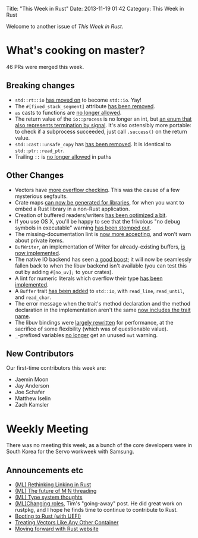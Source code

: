 Title: "This Week in Rust"
Date: 2013-11-19 01:42
Category: This Week in Rust

Welcome to another issue of *This Week in Rust*.

<!-- more -->

# What's cooking on master?

46 PRs were merged this week.

## Breaking changes

- `std::rt::io` [has moved on](https://github.com/mozilla/rust/pull/10423) to
  become `std::io`. Yay!
- The `#[fixed_stack_segment]` attribute [has been
  removed](https://github.com/mozilla/rust/pull/10407).
- `as` casts to functions are [no longer
  allowed](https://github.com/mozilla/rust/pull/9788).
- The return value of the `io::process` is no longer an int, but [an enum that
  also represents termination by
  signal](https://github.com/mozilla/rust/pull/10109). It's also ostensibly
  more portable: to check if a subprocess succeeded, just call `.success()` on
  the return value.
- `std::cast::unsafe_copy` has [has been
  removed](https://github.com/mozilla/rust/pull/10497). It is identical to
  `std::ptr::read_ptr`.
- Trailing `::` is [no longer
  allowed](https://github.com/mozilla/rust/pull/10420) in paths

## Other Changes

- Vectors have [more overflow
  checking](https://github.com/mozilla/rust/pull/10417). This was the cause
  of a few mysterious segfaults.
- Crate maps [can now be generated for
  libraries](https://github.com/mozilla/rust/pull/10422), for when you want to
  embed a Rust library in a non-Rust application.
- Creation of buffered readers/writers [has been optimized a
  bit](https://github.com/mozilla/rust/pull/10424).
- If you use OS X, you'll be happy to see that the frivolous "no debug symbols
  in executable" warning [has been stomped
  out](https://github.com/mozilla/rust/pull/10198).
- The missing-documentation lint is [now more
  accepting](https://github.com/mozilla/rust/pull/10277), and won't warn about
  private items.
- `BufWriter`, an implementation of Writer for already-existing buffers, [is
  now implemented](https://github.com/mozilla/rust/pull/10451).
- The native IO backend has seen [a good
  boost](https://github.com/mozilla/rust/pull/10457); it will now be
  seamlessly fallen back to when the libuv backend isn't available (you can
  test this out by adding `#[no_uv];` to your crates).
- A lint for numeric literals which overflow their type [has been
  implemented](https://github.com/mozilla/rust/pull/10018).
- A `Buffer` trait [has been
  added](https://github.com/mozilla/rust/pull/10466) to `std::io`, with
  `read_line`, `read_until`, and `read_char`.
- The error message when the trait's method declaration and the method
  declaration in the implementation aren't the same [now includes the trait
  name](https://github.com/mozilla/rust/pull/10509).
- The libuv bindings were [largely
  rewritten](https://github.com/mozilla/rust/pull/10321) for performance, at
  the sacrifice of some flexibility (which was of questionable value).
- `_`-prefixed variables [no
  longer](https://github.com/mozilla/rust/pull/10518) get an unused `mut`
  warning.

## New Contributors

Our first-time contributors this week are:

- Jaemin Moon
- Jay Anderson
- Joe Schafer
- Matthew Iselin
- Zach Kamsler

# Weekly Meeting

There was no meeting this week, as a bunch of the core developers were in
South Korea for the Servo workweek with Samsung.

## Announcements etc

- [(ML) Rethinking Linking in
  Rust](https://mail.mozilla.org/pipermail/rust-dev/2013-November/006686.html)
- [(ML) The future of M:N
  threading](https://mail.mozilla.org/pipermail/rust-dev/2013-November/006550.html)
- [(ML) Type system
  thoughts](https://mail.mozilla.org/pipermail/rust-dev/2013-November/006714.html)
- [(ML)Changing
  roles](https://mail.mozilla.org/pipermail/rust-dev/2013-November/006431.html),
  Tim's "going-away" post. He did great work on rustpkg, and I hope he finds
  time to continue to contribute to Rust.
- [Booting to Rust (with
  UEFI)](http://blog.theincredibleholk.org/blog/2013/11/18/booting-to-rust/)
- [Treating Vectors Like Any Other
  Container](http://smallcultfollowing.com/babysteps/blog/2013/11/14/treating-vectors-like-any-other-container/)
- [Moving forward with Rust
  website](http://adrientetar.legtux.org/blog_fr.php?post=0)
